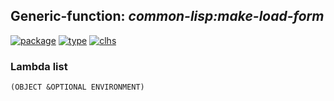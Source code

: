## Generic-function: ***common-lisp:make-load-form***
[![package](https://img.shields.io/badge/Package-COMMON--LISP-5f9ea0.svg?style=social&colorA=999999)](../) [![type](https://img.shields.io/badge/Type-Generic--Function-5f9ea0.svg?style=social&colorA=999999)](../#generic-function) [![clhs](https://img.shields.io/badge/CLHS-MAKE--LOAD--FORM-5f9ea0.svg?style=social&colorA=999999)](http://www.lispworks.com/documentation/HyperSpec/Body/f_mk_ld_.htm) 
### Lambda list
```
(OBJECT &OPTIONAL ENVIRONMENT)
```
